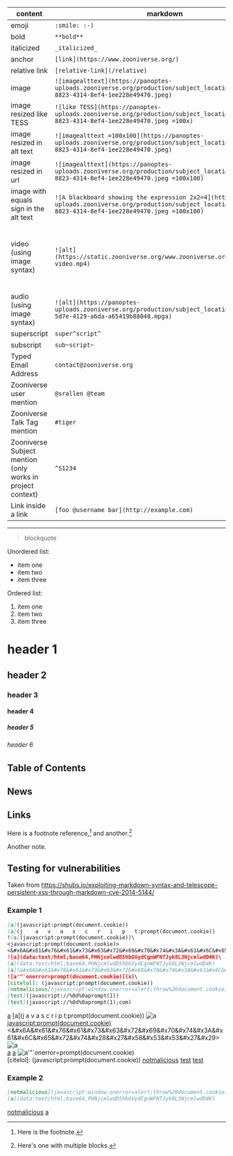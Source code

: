 |content|markdown|rendered|
|---------|----------|-------------|
|emoji|`:smile: :-)`|:smile: :-)|
|bold|`**bold**`|**bold**|
|italicized|`_italicized_`|_italicized_|
|anchor|`[link](https://www.zooniverse.org/)`|[link](https://www.zooniverse.org/)|
|relative link|`[relative-link](/relative)`|[relative-link](/relative)|
|image|`![imagealttext](https://panoptes-uploads.zooniverse.org/production/subject_location/66094a64-8823-4314-8ef4-1ee228e49470.jpeg)`|![imagealttext](https://panoptes-uploads.zooniverse.org/production/subject_location/66094a64-8823-4314-8ef4-1ee228e49470.jpeg)|
|image resized like TESS|`![like TESS](https://panoptes-uploads.zooniverse.org/production/subject_location/66094a64-8823-4314-8ef4-1ee228e49470.jpeg =100x)`|![like TESS](https://panoptes-uploads.zooniverse.org/production/subject_location/66094a64-8823-4314-8ef4-1ee228e49470.jpeg =100x)|
|image resized in alt text|`![imagealttext =100x100](https://panoptes-uploads.zooniverse.org/production/subject_location/66094a64-8823-4314-8ef4-1ee228e49470.jpeg)`|![imagealttext =100x100](https://panoptes-uploads.zooniverse.org/production/subject_location/66094a64-8823-4314-8ef4-1ee228e49470.jpeg)|
|image resized in url|`![imagealttext](https://panoptes-uploads.zooniverse.org/production/subject_location/66094a64-8823-4314-8ef4-1ee228e49470.jpeg =100x100)`|![imagealttext](https://panoptes-uploads.zooniverse.org/production/subject_location/66094a64-8823-4314-8ef4-1ee228e49470.jpeg =100x100)|
|image with equals sign in the alt text|`![A blackboard showing the expression 2x2=4](https://panoptes-uploads.zooniverse.org/production/subject_location/66094a64-8823-4314-8ef4-1ee228e49470.jpeg =100x100)`|![A blackboard showing the expression 2x2=4](https://panoptes-uploads.zooniverse.org/production/subject_location/66094a64-8823-4314-8ef4-1ee228e49470.jpeg =100x100)|
|video (using image syntax)|`![alt](https://static.zooniverse.org/www.zooniverse.org/assets/home-video.mp4)`|![alt](https://static.zooniverse.org/www.zooniverse.org/assets/home-video.mp4)|
|audio (using image syntax)|`![alt](https://panoptes-uploads.zooniverse.org/production/subject_location/1c93591f-5d7e-4129-a6da-a65419b88048.mpga)`|![alt](https://panoptes-uploads.zooniverse.org/production/subject_location/1c93591f-5d7e-4129-a6da-a65419b88048.mpga)|
|superscript|`super^script^`|super^script^|
|subscript|`sub~script~`|sub~script~|
|Typed Email Address|`contact@zooniverse.org`|contact@zooniverse.org|
|Zooniverse user mention|`@srallen @team`|@srallen @team|
|Zooniverse Talk Tag mention|`#tiger`|#tiger|
|Zooniverse Subject mention (only works in project context)|`^S1234`|^S1234|
|Link inside a link|`[foo @username bar](http://example.com)`|[foo @username bar](http://example.com)|

---

> blockquote

Unordered list:
- item one
- item two
- item three

Ordered list:
1. item one
2. item two
3. item three

# header 1

## header 2

### header 3

#### header 4

##### header 5

###### header 6

## Table of Contents

## News

## Links

Here is a footnote reference,[^1] and another.[^longnote]

[^1]: Here is the footnote.

[^longnote]: Here's one with multiple blocks.

  Another note.

## Testing for vulnerabilities

Taken from https://shubs.io/exploiting-markdown-syntax-and-telescope-persistent-xss-through-markdown-cve-2014-5144/

### Example 1

```markdown
[a](javascript:prompt(document.cookie))
[a](j    a   v   a   s   c   r   i   p   t:prompt(document.cookie))
![a](javascript:prompt(document.cookie))\
<javascript:prompt(document.cookie)>  
<&#x6A&#x61&#x76&#x61&#x73&#x63&#x72&#x69&#x70&#x74&#x3A&#x61&#x6C&#x65&#x72&#x74&#x28&#x27&#x58&#x53&#x53&#x27&#x29>  
![a](data:text/html;base64,PHNjcmlwdD5hbGVydCgnWFNTJyk8L3NjcmlwdD4K)\
[a](data:text/html;base64,PHNjcmlwdD5hbGVydCgnWFNTJyk8L3NjcmlwdD4K)
[a](&#x6A&#x61&#x76&#x61&#x73&#x63&#x72&#x69&#x70&#x74&#x3A&#x61&#x6C&#x65&#x72&#x74&#x28&#x27&#x58&#x53&#x53&#x27&#x29)
![a'"`onerror=prompt(document.cookie)](x)\
[citelol]: (javascript:prompt(document.cookie))
[notmalicious](javascript:window.onerror=alert;throw%20document.cookie)
[test](javascript://%0d%0aprompt(1))
[test](javascript://%0d%0aprompt(1);com)
```

[a](javascript:prompt(document.cookie))
[a](j    a   v   a   s   c   r   i   p   t:prompt(document.cookie))
![a](javascript:prompt(document.cookie))\
<javascript:prompt(document.cookie)>  
<&#x6A&#x61&#x76&#x61&#x73&#x63&#x72&#x69&#x70&#x74&#x3A&#x61&#x6C&#x65&#x72&#x74&#x28&#x27&#x58&#x53&#x53&#x27&#x29>  
![a](data:text/html;base64,PHNjcmlwdD5hbGVydCgnWFNTJyk8L3NjcmlwdD4K)\
[a](data:text/html;base64,PHNjcmlwdD5hbGVydCgnWFNTJyk8L3NjcmlwdD4K)
[a](&#x6A&#x61&#x76&#x61&#x73&#x63&#x72&#x69&#x70&#x74&#x3A&#x61&#x6C&#x65&#x72&#x74&#x28&#x27&#x58&#x53&#x53&#x27&#x29)
![a'"`onerror=prompt(document.cookie)](x)\
[citelol]: (javascript:prompt(document.cookie))
[notmalicious](javascript:window.onerror=alert;throw%20document.cookie)
[test](javascript://%0d%0aprompt(1))
[test](javascript://%0d%0aprompt(1);com)

### Example 2

```markdown
[notmalicious](javascript:window.onerror=alert;throw%20document.cookie)
[a](data:text/html;base64,PHNjcmlwdD5hbGVydCgnWFNTJyk8L3NjcmlwdD4K)
```

[notmalicious](javascript:window.onerror=alert;throw%20document.cookie)
[a](data:text/html;base64,PHNjcmlwdD5hbGVydCgnWFNTJyk8L3NjcmlwdD4K)